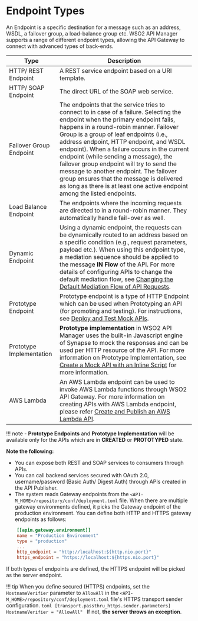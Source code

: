 # Endpoint Types

An Endpoint is a specific destination for a message such as an address, WSDL, a failover group, a load-balance group
 etc. WSO2 API Manager supports a range of different endpoint types, allowing the API Gateway to connect with
  advanced types of back-ends.

|Type                     |Description                                                                                                                                                                                                                                                                                                                                                                                                       |
|-------------------------|------------------------------------------------------------------------------------------------------------------------------------------------------------------------------------------------------------------------------------------------------------------------------------------------------------------------------------------------------------------------------------------------------------|
| HTTP/ REST Endpoint     | A REST service endpoint based on a URI template.                                                                                                                                                                                                                                                                                                                                                           |
| HTTP/ SOAP Endpoint     | The direct URL of the SOAP web service.                                                                                                                                                                                                                                                                                                                                                                             |
| Failover Group Endpoint | The endpoints that the service tries to connect to in case of a failure. Selecting the endpoint when the primary endpoint fails, happens in a round-robin manner. Failover Group is a group of leaf endpoints (i.e., address endpoint, HTTP endpoint, and WSDL endpoint). When a failure occurs in the current endpoint (while sending a message), the failover group endpoint will try to send the message to another endpoint. The failover group ensures that the message is delivered as long as there is at least one active endpoint among the listed endpoints.                              |
| Load Balance Endpoint   | The endpoints where the incoming requests are directed to in a round-robin manner. They automatically handle fail-over as well.                                                                                                                                                                                                                                                                            |
| Dynamic Endpoint        | Using a dynamic endpoint, the requests can be dynamically routed to an address based on a specific condition (e.g., request parameters, payload etc.). When using this endpoint type, a mediation sequence should be applied to the message **IN Flow** of the API. For more details of configuring APIs to change the default mediation flow, see [Changing the Default Mediation Flow of API Requests]({{base_path}}/deploy-and-publish/deploy-on-gateway/api-gateway/message-mediation/changing-the-default-mediation-flow-of-api-requests/). |
| Prototype Endpoint      | Prototype endpoint is a type of HTTP Endpoint which can be used when Prototyping an API (for promoting and testing). For instructions, see [Deploy and Test Mock APIs]({{base_path}}/design/prototype-api/deploy-and-test-mock-apis/). |
| Prototype Implementation      | **Prototype implementation** in WSO2 API Manager uses the built-in Javascript engine of Synapse to mock the responses and can be used per HTTP resource of the API. For more information on Prototype Implementation, see [Create a Mock API with an Inline Script]({{base_path}}/design/prototype-api/create-a-mock-api-with-an-inline-script/) for more information. |
| AWS Lambda      | An AWS Lambda endpoint can be used to invoke AWS Lambda functions through WSO2 API Gateway. For more information on creating APIs with AWS Lambda endpoint, please refer [Create and Publish an AWS Lambda API]({{base_path}}/tutorials/create-and-publish-awslambda-api/). |

!!! note
    - **Prototype Endpoints** and **Prototype Implementation** will be available only for the APIs which are in **CREATED** or **PROTOTYPED** state.

**Note the following:**

-   You can expose both REST and SOAP services to consumers through APIs.
-   You can call backend services secured with OAuth 2.0, username/password (Basic Auth/ Digest Auth) through APIs created in the API Publisher.
-   The system reads Gateway endpoints from the `<API-M_HOME>/repository/conf/deployment.toml` file. When there are
 multiple gateway environments defined, it picks the Gateway endpoint of the production environment. You can define both HTTP and HTTPS gateway endpoints as follows:

```toml
    [[apim.gateway.environment]]
    name = "Production Environment"
    type = "production"
    ...
    http_endpoint = "http://localhost:${http.nio.port}"
    https_endpoint = "https://localhost:${https.nio.port}"
```

If both types of endpoints are defined, the HTTPS endpoint will be picked as the server endpoint.

!!! tip
    When you define secured (HTTPS) endpoints, set the `HostnameVerifier` parameter to `AllowAll` in the `<API-M_HOME>/repository/conf/deployment.toml` file's HTTPS transport sender configuration.
     ```toml
         [transport.passthru_https.sender.parameters]
         HostnameVerifier = "AllowAll"
     ```
    If not, **the server throws an exception**.


